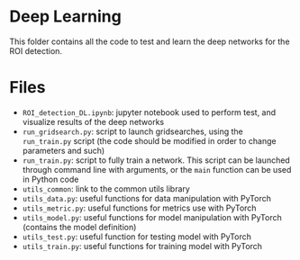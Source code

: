 # Deep Learning
This folder contains all the code to test and learn the deep networks for the ROI detection.

# Files
  * `ROI_detection_DL.ipynb`: jupyter notebook used to perform test, and visualize results of the deep networks
  * `run_gridsearch.py`: script to launch gridsearches, using the `run_train.py` script (the code should be modified in order to change parameters and such)
  * `run_train.py`: script to fully train a network. This script can be launched through command line with arguments, or the `main` function can be used in Python code
  * `utils_common`: link to the common utils library
  * `utils_data.py`: useful functions for data manipulation with PyTorch
  * `utils_metric.py`: useful functions for metrics use with PyTorch
  * `utils_model.py`: useful functions for model manipulation with PyTorch (contains the model definition)
  * `utils_test.py`: useful function for testing model with PyTorch
  * `utils_train.py`: useful functions for training model with PyTorch
